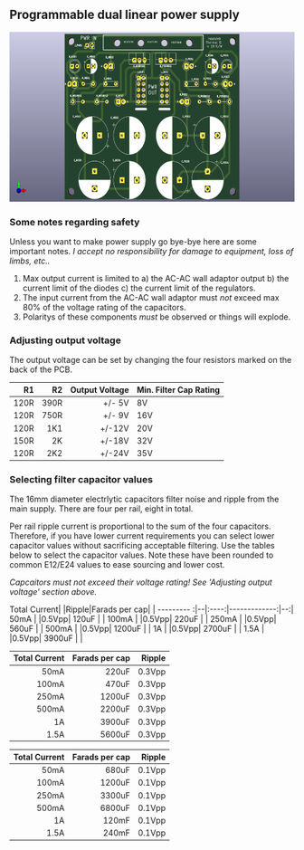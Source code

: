
## Programmable dual linear power supply

<img src="AdjustablePSU/doc/AdjustablePSU3D.png" height="300" width="600" >

### Some notes regarding safety

Unless you want to make power supply go bye-bye here are some important notes. *I accept no responsibility for damage to equipment, loss of limbs, etc..*

1) Max output current is limited to 
  a) the AC-AC wall adaptor output 
  b) the current limit of the diodes 
  c) the current limit of the regulators.
2) The input current from the AC-AC wall adaptor must *not* exceed max 80% of the voltage rating of the capacitors. 
3) Polaritys of these components *must* be observed or things will explode.

### Adjusting output voltage

The output voltage can be set by changing the four resistors marked on the back of the PCB.

R1     | R2     | Output Voltage  | Min. Filter Cap Rating
-----------:    |------------:    |---------------:|----------
120R   |390R    | +/- 5V  | 8V
120R   |750R    | +/- 9V  | 16V
120R   |1K1     | +/-12V  | 20V
150R   |2K      | +/-18V  | 32V
120R   |2K2     | +/-24V  | 35V

### Selecting filter capacitor values

The 16mm diameter electrlytic capacitors filter noise and ripple from the main supply. There are four per rail, eight in total.

Per rail ripple current is proportional to the sum of the four capacitors. Therefore, if you have lower current requirements you can select lower capacitor values without sacrificing acceptable filtering. Use the tables below to select the capacitor values. Note these have been rounded to common E12/E24 values to ease sourcing and lower cost.

*Capcaitors must not exceed their voltage rating! See 'Adjusting output voltage' section above.*

Total Current|  |Ripple|Farads per cap|   |
---------   :|--|:----:|-------------:|--:|
50mA         |  |0.5Vpp| 120uF        |   |
100mA        |  |0.5Vpp| 220uF        |   |
250mA        |  |0.5Vpp| 560uF        |   |
500mA        |  |0.5Vpp| 1200uF       |   |
1A           |  |0.5Vpp| 2700uF       |   |
1.5A         |  |0.5Vpp| 3900uF       |   |

Total Current   | Farads per cap  | Ripple
---------:|----------------:|-------:
50mA      |  220uF          | 0.3Vpp
100mA     |  470uF         | 0.3Vpp
250mA     |  1200uF         | 0.3Vpp  
500mA     |  2200uF         | 0.3Vpp
1A        |  3900uF       | 0.3Vpp
1.5A      |  5600uF       | 0.3Vpp


Total Current   | Farads per cap  | Ripple
---------:|----------------:|-------:
50mA      |  680uF          | 0.1Vpp
100mA     |  1200uF         | 0.1Vpp
250mA     |  3300uF         | 0.1Vpp  
500mA     |  6800uF         | 0.1Vpp
1A        |  120mF       | 0.1Vpp
1.5A      |  240mF       | 0.1Vpp
